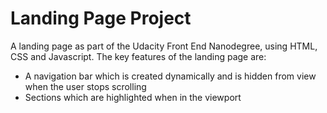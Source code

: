# Landing Page Project

A landing page as part of the Udacity Front End Nanodegree, using HTML, CSS and Javascript.
The key features of the landing page are:
* A navigation bar which is created dynamically and is hidden from view when the user stops scrolling
* Sections which are highlighted when in the viewport